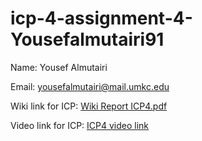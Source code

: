 # icp-4-assignment-4-Yousefalmutairi91

Name: Yousef Almutairi

Email: yousefalmutairi@mail.umkc.edu

Wiki link for ICP: [Wiki Report ICP4.pdf](https://github.com/UMKC-APL-BigDataAnalytics/icp-4-assignment-4-Yousefalmutairi91/blob/main/Wiki%20Report%20ICP4.pdf)

Video link for ICP: [ICP4 video link](https://drive.google.com/file/d/1eygpPoyE1BKcmcDRODNHsHEwwMhaSrvO/view?usp=sharing)

